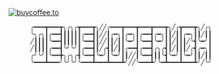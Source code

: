 [![buycoffee.to][buycoffee_shield]][buycoffee_link]

          ╭━━━┳━━━┳╮╭╮╭┳━━━┳╮╱╱╭━━━┳━━━┳━━━┳━━━┳╮╱╭┳━━━┳╮╱╭╮
          ╰╮╭╮┃╭━━┫┃┃┃┃┃╭━━┫┃╱╱┃╭━╮┃╭━╮┃╭━━┫╭━╮┃┃╱┃┃╭━╮┃┃╱┃┃
          ╱┃┃┃┃╰━━┫┃┃┃┃┃╰━━┫┃╱╱┃┃╱┃┃╰━╯┃╰━━┫╰━╯┃┃╱┃┃┃╱╰┫╰━╯┃
          ╱┃┃┃┃╭━━┫╰╯╰╯┃╭━━┫┃╱╭┫┃╱┃┃╭━━┫╭━━┫╭╮╭┫┃╱┃┃┃╱╭┫╭━╮┃
          ╭╯╰╯┃╰━━╋╮╭╮╭┫╰━━┫╰━╯┃╰━╯┃┃╱╱┃╰━━┫┃┃╰┫╰━╯┃╰━╯┃┃╱┃┃
          ╰━━━┻━━━╯╰╯╰╯╰━━━┻━━━┻━━━┻╯╱╱╰━━━┻╯╰━┻━━━┻━━━┻╯╱╰╯

[buycoffee_shield]: https://img.shields.io/badge/buycoffee.to-white?style=flat&logo=data%3Aimage%2Fpng%3Bbase64%2CiVBORw0KGgoAAAANSUhEUgAAAG4AAABGCAMAAAAaelGSAAAANlBMVEUAAAD%2F%2F%2F%2F%2F%2F%2F%2F%2F%2F%2F%2F%2F%2F%2F%2F%2F%2F%2F%2F%2F%2F%2F%2F%2F%2F%2F%2F%2F%2F%2F%2F%2F%2F%2F%2F%2F%2F%2F%2F%2F%2F%2F%2F%2F%2F%2F%2F%2F%2F%2F%2F%2F%2F%2F%2F%2F%2F%2F%2F%2F%2F%2F%2F%2F%2F%2F%2FxY8b8AAAAEXRSTlMAoN%2FvgEAgvxBfkHDPMK9QsNCnPgIAAAKuSURBVFjDtZjtmqMgDIVJkE%2FFbu7%2FZnd9bNc50HFoYN5%2F2sIxhySIBnDLzlY6sCF9HUZW7O5MRVx3Pv6anXlDXKx8QDYvFjlZYDpP8h9%2BaMQQArVaL9nq4QDH8jHujALuXBFXbNFcrKKAmqH5Zr5wqS2igc3BLhd%2FjIGIgRXU1HIYAdwD7NPOIv209uQ2OicAZlJk0ZGbuZ%2FFSPIWO2KlsD8n38DdA75JZS9KXqXrX7Pb0iRKmyykjO2qMR%2FOpSzP68ed%2B1wZvFMHi6t6bV6vO%2FmmUF2VPdEME%2BDxUQ4TJZkJQO%2FasHICVsYECvgXvmpfaXwVxigr2LVjGxJsCuNgByuEctO9RL8wTX9BLkJbxVSM8%2BUcFDaupJ8vt2CjS78sF8A97GhuvpzFVHQQ7HS5gpWF12m6XKp2HI9y2ELHoWo%2FjRgPT5bbsKyxsDP8vM0u8jp1CDqcnV7k%2F0D7MpTh3O3gUbsb6t9H2Zunxw0Po59a5LZ5AMa13SYX%2BUG14fHMxctQ5O0tuBzvK9ye%2FxaUSxPddNKWVcLpY3siVUPt0plo8b0yYCNQ0h4OUlOKHOFyNDw8bsQ6f9hDtBCePri23yc%2BlpI8dILhzkLf21RciZBPcIQe31iFO99mZFdayb2HG1cfMjUEDK7%2Fr1KUr5cYXHd47EfVuMcJvd4qdXC3eFvrDanRpwO46J0U9j2JpczPuEuvlWgnQn2GOm4G9u5VCKeO0HI7LPavABLKT2Os1Fjf%2FaLREqDT9ny%2BLpqWfsGrf29%2BvsQwTRR6wJYfBcIqK4EWqCn1ELsFOgksgEIN1k%2BNTYpeq4Y1O8mDRUfwRoMPomE1Whar%2BVasx9OHObIoRNQrSNEMk7hXzJspOOqxMZpp%2BBRutciZyfhE710NGbQmEt2aw%2FZUtbxRTkXn4V8J%2FtKI5gqX%2FAAAAABJRU5ErkJggg%3D%3D&labelColor=%23581c87&color=%23581c87

[buycoffee_link]: https://buycoffee.to/deweloperuch
